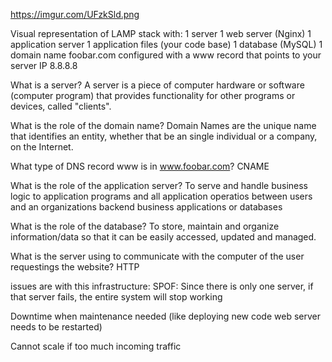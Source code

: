 https://imgur.com/UFzkSld.png

Visual representation of LAMP stack with:
1 server
1 web server (Nginx)
1 application server
1 application files (your code base)
1 database (MySQL)
1 domain name foobar.com configured with a www record that points to your server IP 8.8.8.8

What is a server?
A server is a piece of computer hardware or software (computer program) that provides functionality for other programs or devices, called "clients".

What is the role of the domain name?
Domain Names are the unique name that identifies an entity, whether that be an single individual or a company, on the Internet. 

What type of DNS record www is in www.foobar.com?
CNAME

What is the role of the application server?
To serve and handle business logic to application programs and all application operatios between users and an organizations backend business applications or databases

What is the role of the database?
To store, maintain  and organize information/data so that it can be easily accessed, updated and managed.

What is the server using to communicate with the computer of the user requestings the website?
HTTP

issues are with this infrastructure:
SPOF: Since there is only one server, if that server fails, the entire system will stop working

Downtime when maintenance needed (like deploying new code web server needs to be restarted)

Cannot scale if too much incoming traffic
